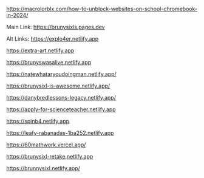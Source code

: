 https://macrolorblx.com/how-to-unblock-websites-on-school-chromebook-in-2024/



Main Link:
https://brunysixls.pages.dev 

Alt Links:
https://explo4er.netlify.app 

https://extra-art.netlify.app 

https://brunyswasalive.netlify.app 

https://natewhataryoudoingman.netlify.app/ 

https://brunysixl-is-awesome.netlify.app/ 

https://danybredlessons-legacy.netlify.app/ 

https://apply-for-scienceteacher.netlify.app 

https://spinb4.netlify.app

https://leafy-rabanadas-1ba252.netlify.app 

https://60mathwork.vercel.app/ 

https://brunysixl-retake.netlify.app

https://brunnysixl.netlify.app/

